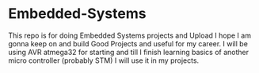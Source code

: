 # Embedded-Systems
This repo is for doing Embedded Systems projects and Upload I hope I am gonna keep on and build Good Projects and useful for my career. 
I will be using AVR atmega32 for starting and till I finish learning basics of another micro controller (probably STM) I will use it in my projects.
